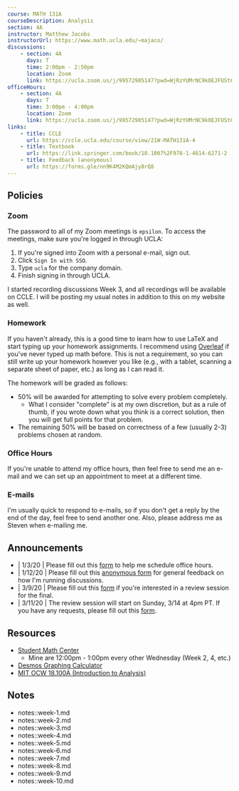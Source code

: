 ```yaml
---
course: MATH 131A
courseDescription: Analysis
section: 4A
instructor: Matthew Jacobs
instructorUrl: https://www.math.ucla.edu/~majaco/
discussions:
    - section: 4A
      days: T
      time: 2:00pm - 2:50pm
      location: Zoom
      link: https://ucla.zoom.us/j/99572905147?pwd=WjRzYUMrNC9kOEJFUSt6aWdiQSs3UT09
officeHours:
    - section: 4A
      days: T
      time: 3:00pm - 4:00pm
      location: Zoom
      link: https://ucla.zoom.us/j/99572905147?pwd=WjRzYUMrNC9kOEJFUSt6aWdiQSs3UT09
links:
    - title: CCLE
      url: https://ccle.ucla.edu/course/view/21W-MATH131A-4
    - title: Textbook
      url: https://link.springer.com/book/10.1007%2F978-1-4614-6271-2
    - title: Feedback (anonymous)
      url: https://forms.gle/nn9K4M2KQmAjy8rQ8
---
```


## Policies

### Zoom

The password to all of my Zoom meetings is `epsilon`. To access the meetings, make sure you're logged in through UCLA:

1. If you're signed into Zoom with a personal e-mail, sign out.
2. Click `Sign In with SSO`.
3. Type `ucla` for the company domain.
4. Finish signing in through UCLA.

I started recording discussions Week 3, and all recordings will be available on CCLE. I will be posting my usual notes in addition to this on my website as well.

### Homework

If you haven't already, this is a good time to learn how to use LaTeX and start typing up your homework assignments. I recommend using [Overleaf](https://www.overleaf.com/) if you've never typed up math before. This is not a requirement, so you can still write up your homework however you like (e.g., with a tablet, scanning a separate sheet of paper, etc.) as long as I can read it.

The homework will be graded as follows:

-   50% will be awarded for attempting to solve every problem completely.
    -   What I consider "complete" is at my own discretion, but as a rule of thumb, if you wrote down what you think is a correct solution, then you will get full points for that problem.
-   The remaining 50% will be based on correctness of a few (usually 2-3) problems chosen at random.

### Office Hours

If you're unable to attend my office hours, then feel free to send me an e-mail and we can set up an appointment to meet at a different time.

### E-mails

I'm usually quick to respond to e-mails, so if you don't get a reply by the end of the day, feel free to send another one. Also, please address me as Steven when e-mailing me.

## Announcements

-   | 1/3/20 | Please fill out this [form](https://forms.gle/TncQfN5oDWPQbM8E9) to help me schedule office hours.
-   | 1/12/20 | Please fill out this [anonymous form](https://forms.gle/wASatPGMcNt47JH37) for general feedback on how I'm running discussions.
-   | 3/9/20 | Please fill out this [form](https://forms.gle/WcLC8RUKTDx9AUtA7) if you're interested in a review session for the final.
-   | 3/11/20 | The review session will start on Sunday, 3/14 at 4pm PT. If you have any requests, please fill out this [form](https://forms.gle/A349fDkQuMVqmqmU9).

## Resources

-   [Student Math Center](https://ww3.math.ucla.edu/my-calendar/)
    -   Mine are 12:00pm - 1:00pm every other Wednesday (Week 2, 4, etc.)
-   [Desmos Graphing Calculator](https://www.desmos.com/calculator)
-   [MIT OCW 18.100A (Introduction to Analysis)](https://ocw.mit.edu/courses/mathematics/18-100a-introduction-to-analysis-fall-2012/)

## Notes

-   notes::week-1.md
-   notes::week-2.md
-   notes::week-3.md
-   notes::week-4.md
-   notes::week-5.md
-   notes::week-6.md
-   notes::week-7.md
-   notes::week-8.md
-   notes::week-9.md
-   notes::week-10.md
